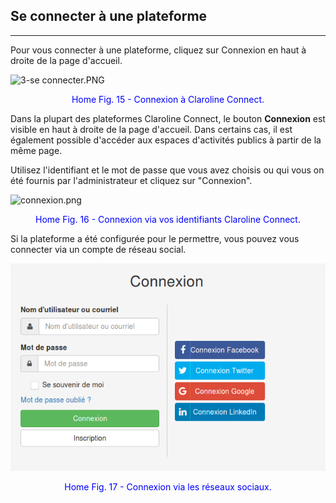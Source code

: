 ## Se connecter à une plateforme

---

Pour vous connecter à une plateforme, cliquez sur Connexion en haut à droite de la page d'accueil.

![3-se connecter.PNG](http://www.claroline.net/uploads/custom/images/1516.png)

<p style="text-align: center; color: blue">Home Fig. 15 - Connexion à Claroline Connect.</p>

Dans la plupart des plateformes Claroline Connect, le bouton **Connexion** est visible en haut à droite de la page d'accueil. Dans certains cas, il est également possible d'accéder aux espaces d'activités publics à partir de la même page.

Utilisez l'identifiant et le mot de passe que vous avez choisis ou qui vous on été fournis par l'administrateur et cliquez sur "Connexion".

![connexion.png](http://www.claroline.net/uploads/custom/images/1846.png)

<p style="text-align: center; color: blue">Home Fig. 16 - Connexion via vos identifiants Claroline Connect.</p>

Si la plateforme a été configurée pour le permettre, vous pouvez vous connecter via un compte de réseau social.

![](images/connexion-reseaux-sociaux.png)

<p style="text-align: center; color: blue">Home Fig. 17 - Connexion via les réseaux sociaux.</p>

